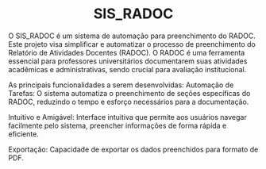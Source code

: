 <h1 align="center"> SIS_RADOC </h1> 
O SIS_RADOC é um sistema de automação para preenchimento do RADOC.
Este projeto visa simplificar e automatizar o processo de preenchimento do Relatório de Atividades Docentes (RADOC). O RADOC é uma ferramenta essencial para professores universitários documentarem suas atividades acadêmicas e administrativas, sendo crucial para avaliação institucional.

As principais funcionalidades a serem desenvolvidas:
Automação de Tarefas: O sistema automatiza o preenchimento de seções específicas do RADOC, reduzindo o tempo e esforço necessários para a documentação.

Intuitivo e Amigável: Interface intuitiva que permite aos usuários navegar facilmente pelo sistema, preencher informações de forma rápida e eficiente.

Exportação: Capacidade de exportar os dados preenchidos para formato de PDF.
